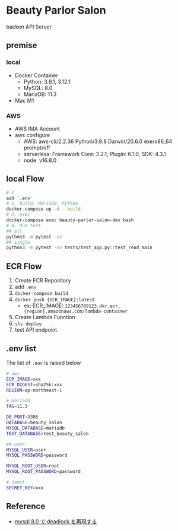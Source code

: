 # Beauty Parlor Salon

backen API Server

## premise

### local

- Docker Container
  - Python: 3.9.1, 3.12.1
  - MySQL: 8.0
  - MariaDB: 11.3
- Mac M1

### AWS

- AWS IMA Account
- aws configure
  - AWS: aws-cli/2.2.36 Python/3.8.8 Darwin/20.6.0 exe/x86_64 prompt/off
  - serverless: Framework Core: 3.2.1, Plugin: 6.1.0, SDK: 4.3.1
  - node: v16.8.0

## local Flow

```bash
# 1
add `.env`
# 2. build. MariaDB, Python
docker-compose up -d --build
# 3. exec
docker-compose exec beauty-parlor-salon-dev bash
# 4. Run test
## all
python3 -m pytest -sv
## single
python3 -m pytest -sv tests/test_app.py::test_read_main
```

## ECR Flow

1. Create ECR Repository
2. add `.env`
3. `docker-compose build`
4. `docker push {ECR_IMAGE}:latest`
   - ex: ECR_IMAGE: `123456789123.dkr.ecr.{region}.amazonaws.com/lambda-container`
5. Create Lambda Function
6. `sls deploy`
7. test API endpoint

## .env list

The list of `.env` is raised below

```bash
# aws
ECR_IMAGE=xxx
ECR_DIGEST=sha256:xxx
REGION=ap-northeast-1

# mariadb
TAG=11.3

DB_PORT=3306
DATABASE=beauty_salon
MYSQL_DATABASE=mariadb
TEST_DATABASE=test_beauty_salon

## user
MYSQL_USER=user
MYSQL_PASSWORD=password

MYSQL_ROOT_USER=root
MYSQL_ROOT_PASSWORD=password

# const
SECRET_KEY=xxx
```

## Reference

- [mysql 8.0 で deadlock を再現する](https://kazusabook.notion.site/mysql-8-0-deadlock-1f22005aec42495a987057fffe9671a7)
